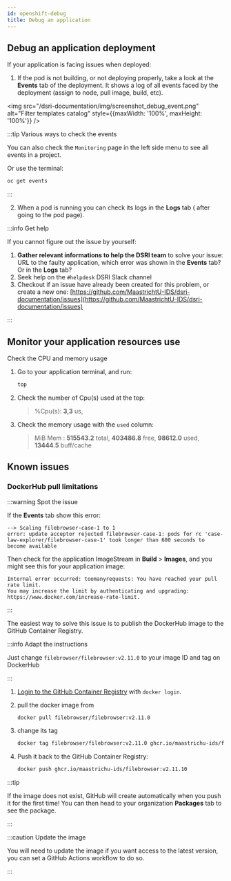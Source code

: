 ```yaml
---
id: openshift-debug
title: Debug an application
---
```


## Debug an application deployment

If your application is facing issues when deployed:

1. If the pod is not building, or not deploying properly, take a look at the **Events** tab of the deployment. It shows a log of all events faced by the deployment (assign to node, pull image, build, etc).

<img src="/dsri-documentation/img/screenshot_debug_event.png" alt="Filter templates catalog" style={{maxWidth: '100%', maxHeight: '100%'}} />

:::tip Various ways to check the events

You can also check the `Monitoring` page in the left side menu to see all events in a project.

Or use the terminal:

```bash
oc get events
```

:::

2. When a pod is running you can check its logs in the **Logs** tab ( after going to the pod page).

:::info Get help

If you cannot figure out the issue by yourself:

1. **Gather relevant informations to help the DSRI team** to solve your issue: URL to the faulty application, which error was shown in the **Events** tab? Or in the **Logs** tab?
2. Seek help on the `#helpdesk` DSRI Slack channel
3. Checkout if an issue have already been created for this problem, or create a new one: [https://github.com/MaastrichtU-IDS/dsri-documentation/issues](https://github.com/MaastrichtU-IDS/dsri-documentation/issues)

:::

## Monitor your application resources use

Check the CPU and memory usage

1. Go to your application terminal, and run:

   ```bash
   top
   ```

2. Check the number of Cpu(s) used at the top:

   > %Cpu(s):  **3,3** us,

3. Check the memory usage with the `used` column:

   > MiB Mem : **515543.2** total,   **403486.8** free,  **98612.0** used,  **13444.5** buff/cache

## Known issues

### DockerHub pull limitations

:::warning Spot the issue

If the **Events** tab show this error:

```
--> Scaling filebrowser-case-1 to 1
error: update acceptor rejected filebrowser-case-1: pods for rc 'case-law-explorer/filebrowser-case-1' took longer than 600 seconds to become available
```

Then check for the application ImageStream in **Build** > **Images**, and you might see this for your application image:

```
Internal error occurred: toomanyrequests: You have reached your pull rate limit. 
You may increase the limit by authenticating and upgrading: https://www.docker.com/increase-rate-limit.
```

:::

The easiest way to solve this issue is to publish the DockerHub image to the GitHub Container Registry.

:::info Adapt the instructions

Just change `filebrowser/filebrowser:v2.11.0` to your image ID and tag on DockerHub

:::

1. [Login to the GitHub Container Registry](https://maastrichtu-ids.github.io/dsri-documentation/docs/guide-publish-image#login-to-github-container-registry) with `docker login`.

2. pull the docker image from 

    ```bash
    docker pull filebrowser/filebrowser:v2.11.0
    ```

3. change its tag

    ```bash
    docker tag filebrowser/filebrowser:v2.11.0 ghcr.io/maastrichu-ids/filebrowser:v2.11.10
    ```

4. Push it back to the GitHub Container Registry:

    ```bash
    docker push ghcr.io/maastrichu-ids/filebrowser:v2.11.10
    ```

:::tip

If the image does not exist, GitHub will create automatically when you push it for the first time! You can then head to your organization **Packages** tab to see the package.

:::

:::caution Update the image

You will need to update the image if you want access to the latest version, you can set a GitHub Actions workflow to do so.

:::
